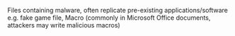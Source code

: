 Files containing malware, often replicate pre-existing applications/software e.g. fake game file, Macro (commonly in Microsoft Office documents, attackers may write malicious macros)